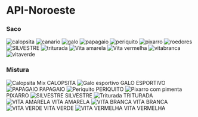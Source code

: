 # API-Noroeste

### Saco

![calopsita](https://user-images.githubusercontent.com/116287208/196977679-24db5162-dc48-458d-ad91-60938fc98e66.png)
![canario](https://user-images.githubusercontent.com/116287208/196977714-4a229f9e-aa8b-4d7c-a64e-65c163f7038b.png)
![galo](https://user-images.githubusercontent.com/116287208/196977733-9ebf9215-7549-4fb9-a616-87c26f8b4c2f.png)
![papagaio](https://user-images.githubusercontent.com/116287208/196977744-1c7cfe77-cb75-4af7-9adb-772c7829dbd0.png)
![periquito](https://user-images.githubusercontent.com/116287208/196977757-fbfcf7fb-514d-45ba-941a-87288bdeaa1e.png)
![pixarro](https://user-images.githubusercontent.com/116287208/196977767-197409d9-55df-476f-83c8-13cb56427dda.png)
![roedores](https://user-images.githubusercontent.com/116287208/196977783-526d413f-2f78-465b-be66-decaf3d2374a.png)
![SILVESTRE](https://user-images.githubusercontent.com/116287208/196977802-083a5129-59ed-438e-9db6-a1c6284496c8.png)
![triturada](https://user-images.githubusercontent.com/116287208/196977819-5ac7dfb5-c0e2-4140-a731-d54848570c0a.png)
![Vita amarela](https://user-images.githubusercontent.com/116287208/196977831-6728c19f-0a06-4fd2-83b8-b5599f80682d.png)
![Vita vermelha](https://user-images.githubusercontent.com/116287208/196977852-ccd76efe-3de9-4e9e-a361-35c83aa2d121.png)
![vitabranca](https://user-images.githubusercontent.com/116287208/196977869-0a7751b6-5870-40fc-bffd-0a067cee42f4.png)
![vitaverde](https://user-images.githubusercontent.com/116287208/196977878-5094da6c-778b-4caf-b55e-0b7d4880ce8b.png)


### Mistura

![Calopsita Mix](https://user-images.githubusercontent.com/116287208/196977962-9ad4c6a0-88f3-430b-ac1f-24f22d3d217e.jpg)
CALOPSITA
![Galo esportivo](https://user-images.githubusercontent.com/116287208/196977987-ed8f73f1-28b3-43dc-a232-e8f720d6286b.jpg)
GALO ESPORTIVO
![PAPAGAIO](https://user-images.githubusercontent.com/116287208/196978010-5657b345-8a94-4af2-b1fa-6fde6122496b.jpg)
PAPAGAIO
![Periquito](https://user-images.githubusercontent.com/116287208/196978030-d4665c29-09af-4f85-96ef-56b9f813799f.jpg)
PERIQUITO
![Pixarro com pimenta](https://user-images.githubusercontent.com/116287208/196978084-4c33616f-72a2-40b5-a611-24163009bc2b.jpg)
PIXARRO
![SILVESTRE](https://user-images.githubusercontent.com/116287208/196978110-5273f269-7ea6-4bb9-8e1e-19875e5258c5.png)
SILVESTRE
![Triturada](https://user-images.githubusercontent.com/116287208/196978131-3c2c69fe-1d1e-44e7-ad3a-a4e716cc7961.jpg)
TRITURADA
![VITA AMARELA](https://user-images.githubusercontent.com/116287208/196978155-942a1161-eaab-4bee-b5bb-ae29c9b7be50.jpg)
VITA AMARELA
![VITA BRANCA](https://user-images.githubusercontent.com/116287208/196978193-3acb1306-ec58-4abe-9d44-2ccea8b5d249.jpg)
VITA BRANCA
![VITA VERDE](https://user-images.githubusercontent.com/116287208/196978221-a9217349-9a2f-4bb7-9ae0-8d44483bfbb1.jpg)
VITA VERDE
![VITA VERMELHA](https://user-images.githubusercontent.com/116287208/196978242-1ac4d554-58d0-4a0b-a665-a2fef52db371.jpg)
VITA VERMELHA
